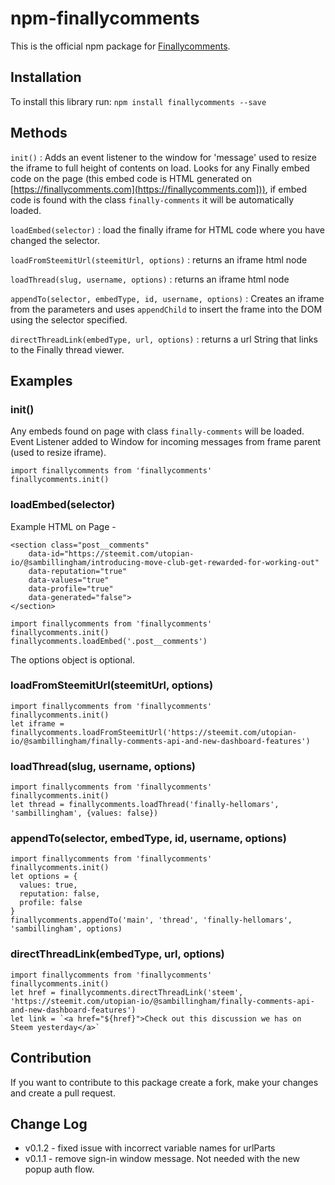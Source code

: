 # npm-finallycomments

This is the official npm package for [Finallycomments](https://finallycomments.com).

## Installation

To install this library run: `npm install finallycomments --save`

## Methods

`init()` : Adds an event listener to the window for 'message' used to resize the iframe to full height of contents on load. Looks for any Finally embed code on the page (this embed code is HTML generated on [https://finallycomments.com](https://finallycomments.com])), if embed code is found with the class `finally-comments` it will be automatically loaded.

`loadEmbed(selector)` : load the finally iframe for HTML code where you have changed the selector.

`loadFromSteemitUrl(steemitUrl, options)` : returns an iframe html node

`loadThread(slug, username, options)` : returns an iframe html node

`appendTo(selector, embedType, id, username, options)` : Creates an iframe from the parameters and uses `appendChild` to insert the frame into the DOM using the selector specified.

`directThreadLink(embedType, url, options)` : returns a url String that links to the Finally thread viewer.

## Examples

### init()
Any embeds found on page with class `finally-comments` will be loaded. Event Listener added to Window for incoming messages from frame parent (used to resize iframe).
```
import finallycomments from 'finallycomments'
finallycomments.init()
```

### loadEmbed(selector)
Example HTML on Page -
```
<section class="post__comments"
    data-id="https://steemit.com/utopian-io/@sambillingham/introducing-move-club-get-rewarded-for-working-out"
    data-reputation="true"
    data-values="true"
    data-profile="true"
    data-generated="false">
</section>
```

```
import finallycomments from 'finallycomments'
finallycomments.init()
finallycomments.loadEmbed('.post__comments')
```


The options object is optional.

### loadFromSteemitUrl(steemitUrl, options)
```
import finallycomments from 'finallycomments'
finallycomments.init()
let iframe = finallycomments.loadFromSteemitUrl('https://steemit.com/utopian-io/@sambillingham/finally-comments-api-and-new-dashboard-features')
```

### loadThread(slug, username, options)
```
import finallycomments from 'finallycomments'
finallycomments.init()
let thread = finallycomments.loadThread('finally-hellomars', 'sambillingham', {values: false})
```

### appendTo(selector, embedType, id, username, options)
```
import finallycomments from 'finallycomments'
finallycomments.init()
let options = {
  values: true,
  reputation: false,
  profile: false
}
finallycomments.appendTo('main', 'thread', 'finally-hellomars', 'sambillingham', options)
```

### directThreadLink(embedType, url, options)
```
import finallycomments from 'finallycomments'
finallycomments.init()
let href = finallycomments.directThreadLink('steem', 'https://steemit.com/utopian-io/@sambillingham/finally-comments-api-and-new-dashboard-features')
let link = `<a href="${href}">Check out this discussion we has on Steem yesterday</a>`
````

## Contribution

If you want to contribute to this package create a fork, make your changes and create a pull request.


## Change Log
- v0.1.2 - fixed issue with incorrect variable names for urlParts
- v0.1.1 - remove sign-in window message. Not needed with the new popup auth flow.
